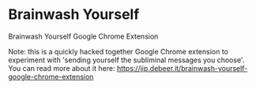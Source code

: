 # Brainwash Yourself
Brainwash Yourself Google Chrome Extension

Note: this is a quickly hacked together Google Chrome extension to experiment with 'sending yourself the subliminal messages you choose'.
You can read more about it here: https://jip.debeer.it/brainwash-yourself-google-chrome-extension
